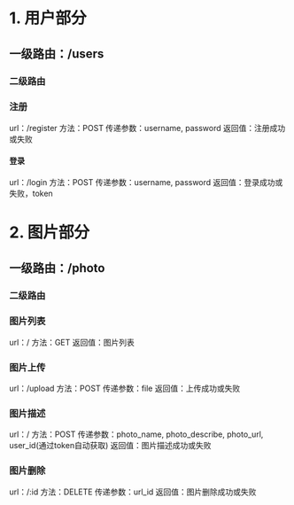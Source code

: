 # 1. 用户部分
## 一级路由：/users
### 二级路由
### 注册
url：/register
方法：POST
传递参数：username, password
返回值：注册成功或失败

#### 登录
url：/login
方法：POST
传递参数：username, password
返回值：登录成功或失败，token

# 2. 图片部分
## 一级路由：/photo
### 二级路由
### 图片列表
url：/
方法：GET
返回值：图片列表

### 图片上传
url：/upload
方法：POST
传递参数：file
返回值：上传成功或失败

### 图片描述
url：/
方法：POST
传递参数：photo_name, photo_describe, photo_url, user_id(通过token自动获取)
返回值：图片描述成功或失败

### 图片删除
url：/:id
方法：DELETE
传递参数：url_id
返回值：图片删除成功或失败
